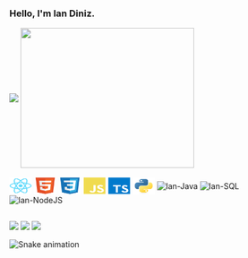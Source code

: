 ### Hello, I'm Ian Diniz.
<div>
  <img align="center" src="https://github-readme-stats.vercel.app/api?username=IanDinizFK&show_icons=true&theme=midnight-purple" />
  <img align="center" height="250" width="310" src="https://github-readme-stats.vercel.app/api/top-langs/?username=IanDinizFK&layout=compact&count=&theme=midnight-purple&langs_count=8">
</div>

<div style="display: inline_block"><br>
  <img align="center" alt="Ian-React" height="30" width="40" src="https://raw.githubusercontent.com/devicons/devicon/master/icons/react/react-original.svg">
  <img align="center" alt="Ian HTML" height="30" width="40" src="https://raw.githubusercontent.com/devicons/devicon/master/icons/html5/html5-original.svg">
  <img align="center" alt="Ian CSS" height="30" width="40" src="https://raw.githubusercontent.com/devicons/devicon/master/icons/css3/css3-original.svg">
  <img align="center" alt="Ian-JS" height="30" width="40" src="https://raw.githubusercontent.com/devicons/devicon/master/icons/javascript/javascript-plain.svg">
  <img align="center" alt="Ian-TS" height="30" width="40" src="https://raw.githubusercontent.com/devicons/devicon/master/icons/typescript/typescript-plain.svg">
  <img align="center" alt="Ian-Python" height="30" width="40" src="https://raw.githubusercontent.com/devicons/devicon/master/icons/python/python-original.svg">
  <img align="center" alt="Ian-Java" height="30" width="40" src="https://cdn.jsdelivr.net/gh/devicons/devicon/icons/java/java-original.svg" />
  <img align="center" alt="Ian-SQL" height="30" width="40" src="https://cdn.jsdelivr.net/gh/devicons/devicon/icons/mysql/mysql-original-wordmark.svg">
  <img align="center" alt="Ian-NodeJS" height="30" width="40" src="https://cdn.jsdelivr.net/gh/devicons/devicon/icons/nodejs/nodejs-original.svg" />      
</div>

##

<div> 
  <a href="https://www.instagram.com/_ianfk/" target="_blank"><img src="https://img.shields.io/badge/-Instagram-%23E4405F?style=for-the-badge&logo=instagram&logoColor=white" target="_blank"></a>
  <a href="mailto:iandiniz.contato@gmail.com"><img src="https://img.shields.io/badge/-Gmail-%23333?style=for-the-badge&logo=gmail&logoColor=white" target="_blank"></a>
  <a href="https://www.linkedin.com/in/iandiniz" target="_blank"><img src="https://img.shields.io/badge/-LinkedIn-%230077B5?style=for-the-badge&logo=linkedin&logoColor=white" target="_blank"></a> 
</div>

![Snake animation](https://github.com/IanDinizFK/IanDinizFK/blob/output/github-contribution-grid-snake.svg)

